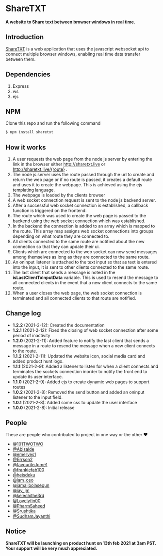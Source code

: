 # ShareTXT

**A website to Share text between browser windows in real time.**

## Introduction

[ShareTXT](http://sharetxt.live) is a web application that uses the javascript websocket api to connect multiple browser windows, enabling real time data transfer between them.

## Dependencies 
  1.  Express  
  2.  ws 
  3.  ejs
  
## NPM
Clone this repo and run the following command
```bash
$ npm install sharetxt
```

## How it works 
  1.  A user requests the web page from the node js server by entering the link in the browser either http://sharetxt.live or http://sharetxt.live/{route} .
  2.  The node js server uses the route passed through the url to create and return the web page or if no route is passed, it creates a default route and uses it to create the webpage. This is achieved using the ejs templating language.
  3.  The webpage is loaded by the clients browser
  4.  A web socket connection request is sent to the node js backend server.
  5.  After a successful web socket connection is established, a callback function is triggered on the frontend.
  6.  The route which was used to create the web page is passed to the backend using the web socket connection which was established.
  7.  In the backend the connection is added to an array which is mapped to the route. This array map assigns web socket connections into groups depending on what route they are connected to.
  8.  All clients connected to the same route are notified about the new connection so that they can update their ui.
  9.  Clients which are connected to the web socket can now send messages among themselves as long as they are connected to the same route.
  10.  An oninput listener is attached to the text input so that as text is entered into the input, it is sent to other clients connected to the same route.
  11.   The last client that sends a message is noted in the __isLastClientToInputData__ variable. This is used to resend the message to all connected clients in the event that a new client connects to the same route.
  12.   When a user closes the web page, the web socket connection is terminated and all connected clients to that route are notified.
  
## Change log
* **1.2.2** (2021-2-12): Created the documentation
* **1.2.1** (2021-2-12): Fixed the closing of web socket connection after some period of inactivity
* **1.2.0** (2021-2-11): Added feature to notify the last client that sends a message in a route to resend the message when a new client connects to the route. 
* **1.1.2** (2021-2-11): Updated the website icon, social media card and added product hunt logo.
* **1.1.1** (2021-2-9): Added a listener to listen for when a client connects and terminates the sockets connection inorder to notify the front end to update its user interface.
* **1.1.0** (2021-2-9): Added ejs to create dynamic web pages to support routes
* **1.0.2** (2021-2-8): Removed the send button and added an oninput listener to the input field.
* **1.0.1** (2021-2-8): Added some css to update the user interface
* **1.0.0** (2021-2-8): Initial release

## People
These are people who contributed to project in one way or the other :heart:

*	[@101TWOTWO](https://twitter.com/101TWOTWO)
*	[@Abisalde](https://twitter.com/Abisalde)
*	[@emeryes1](https://twitter.com/emeryes1)
*	[@Errson2](https://twitter.com/Errson)
*	[@favouriteJome1](https://twitter.com/favouriteJome1)
*	[@frankiefab100](https://twitter.com/frankiefab100)
*	[@heisdeku](https://twitter.com/heisdeku)
*	[@iam_ceo](https://twitter.com/iam_ceo)
*	[@iamajibolasegun](https://twitter.com/iamajibolasegun)
*	[@jay_jm](https://twitter.com/jay_jm)
*	[@kelechithe3rd](https://twitter.com/kelechithe3rd)
*	[@Lovelyfin00](https://twitter.com/@lovelyfin00)
*	[@PharmSaheed](https://twitter.com/PharmSaheed)
*	[@Srushtika](https://twitter.com/Srushtika)
*	[@SudhamJayanthi](https://twitter.com/SudhamJayanthi)

## Notice
**ShareTXT will be launching on product hunt on 13th feb 2021 at 3am PST. Your support will be very much appreciated.**